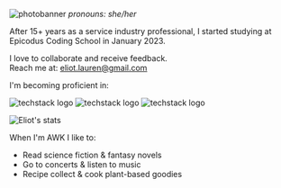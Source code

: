 <img
  src="https://user-images.githubusercontent.com/121843232/221113890-43c37946-534d-4c2e-baef-7146b4923b86.png"
  alt="photobanner"
  style="display: inline-block; margin: 0 auto; max-width: 300px">
_pronouns: she/her_

After 15+ years as a service industry professional, I started studying at Epicodus Coding School in January 2023.

I love to collaborate and receive feedback.
<br>Reach me at: eliot.lauren@gmail.com

I'm becoming proficient in:

![techstack logo](https://readme-components.vercel.app/api?component=logo&logo=react&fill=BD4A0B)
![techstack logo](https://readme-components.vercel.app/api?component=logo&logo=CSharp&fill=BD4A0B)
![techstack logo](https://readme-components.vercel.app/api?component=logo&logo=JavaScript&fill=BD4A0B)


![Eliot's stats](https://github-readme-stats.vercel.app/api?username=elgrons&show_icons=true&theme=calm)

When I'm AWK I like to:
- Read science fiction & fantasy novels 
- Go to concerts & listen to music
- Recipe collect & cook plant-based goodies
